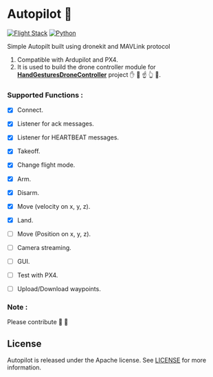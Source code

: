 # Autopilot :helicopter: 

[![Flight Stack](https://img.shields.io/badge/Flight%20Stack-Ardupilot-blue.svg)](http://ardupilot.org)
[![Python](https://img.shields.io/badge/Python-2.7-red.svg)](https://docs.python.org/release/2.7.15/)


Simple Autopilt built using dronekit and MAVLink protocol 
1.  Compatible with Ardupilot and PX4.
2.  It is used to build the drone controller module for [**HandGesturesDroneController**](https://github.com/SubhiH/HandGesturesDroneController) project :raised_hand: :open_hands:  :point_up: :point_up_2: :raising_hand:.


### Supported Functions :

- [x] Connect.
- [x] Listener for ack messages.
- [x] Listener for HEARTBEAT messages.
- [x] Takeoff.
- [x] Change flight mode.
- [x] Arm.
- [x] Disarm.
- [x] Move (velocity on x, y, z).
- [x] Land.
- [ ] Move (Position on x, y, z).
- [ ] Camera streaming.
- [ ] GUI.
- [ ] Test with PX4.
- [ ] Upload/Download waypoints.


### Note :
Please contribute :pray: :pray:


## License

Autopilot is released under the Apache license. See [LICENSE](https://github.com/SubhiH/Autopilot/edit/master/LICENSE) for more information.

